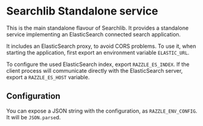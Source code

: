 # Searchlib Standalone service

This is the main standalone flavour of Searchlib. It provides a standalone
service implementing an ElasticSearch connected search application.

It includes an ElasticSearch proxy, to avoid CORS problems. To use it, when
starting the application, first export an environment variable `ELASTIC_URL`.

To configure the used ElasticSearch index, export `RAZZLE_ES_INDEX`. If the
client process will communicate directly with the ElasticSearch server, export
a `RAZZLE_ES_HOST` variable.


## Configuration

You can expose a JSON string with the configuration, as `RAZZLE_ENV_CONFIG`. It
will be `JSON.parse`d.

